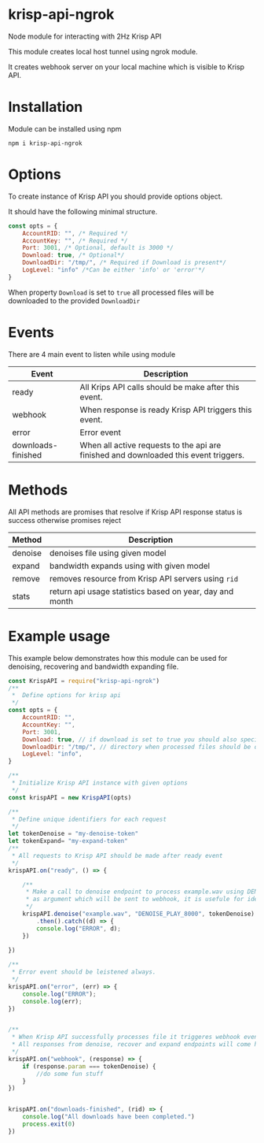 # krisp-api-ngrok
Node module for interacting with 2Hz Krisp API

This module creates local host tunnel using ngrok module.

It creates webhook server on your local machine which is visible to Krisp API.
# Installation
Module can be installed using npm

```npm i krisp-api-ngrok```
# Options
To create instance of Krisp API you should provide options object.

It should have the following minimal structure.
```js
const opts = {
    AccountRID: "", /* Required */
    AccountKey: "", /* Required */
    Port: 3001, /* Optional, default is 3000 */
    Download: true, /* Optional*/
    DownloadDir: "/tmp/", /* Required if Download is present*/
    LogLevel: "info" /*Can be either 'info' or 'error'*/
}
```
When property `Download` is set to `true` all processed files will be downloaded to the provided `DownloadDir` 

# Events
There are 4 main event to listen while using module

| Event| Description|
|------|-------------|
| ready| All Krips API calls should be make after this event.|
| webhook| When response is ready Krisp API triggers this event.
|error| Error event|
|downloads-finished| When all active requests to the api are finished and downloaded this event triggers.
# Methods
All API methods are promises that resolve if Krisp API response status is success otherwise promises reject

| Method| Description|
| ------|-------------|
|denoise| denoises file using given model|
|expand| bandwidth expands using with given model|
|remove| removes resource from Krisp API servers using `rid`|
|stats|  return api usage statistics based on year, day and month|

# Example usage
This example below demonstrates how this module can be used for denoising, recovering and bandwidth expanding file.
```js
const KrispAPI = require("krisp-api-ngrok")
/**
 *  Define options for krisp api
 */
const opts = {
    AccountRID: "",
    AccountKey: "",
    Port: 3001,
    Download: true, // if download is set to true you should also specify DownloadDir where processed files will be downloaded
    DownloadDir: "/tmp/", // directory when processed files should be downloaded
    LogLevel: "info",
}

/**
 * Initialize Krisp API instance with given options
 */
const krispAPI = new KrispAPI(opts)

/**
 * Define unique identifiers for each request
 */
let tokenDenoise = "my-denoise-token"
let tokenExpand= "my-expand-token"
/**
 * All requests to Krisp API should be made after ready event
 */
krispAPI.on("ready", () => {

    /**
     * Make a call to denoise endpoint to process example.wav using DENOISE_PLAY_8000 model and also pass tokenDenoise
     * as argument which will be sent to webhook, it is usefule for identifying requests.
     */
    krispAPI.denoise("example.wav", "DENOISE_PLAY_8000", tokenDenoise)
        .then().catch((d) => {
        console.log("ERROR", d);
    })
    
})

/**
 * Error event should be leistened always.
 */
krispAPI.on("error", (err) => {
    console.log("ERROR");
    console.log(err);
})


/**
 * When Krisp API successfully processes file it triggeres webhook event.
 * All responses from denoise, recover and expand endpoints will come here
 */
krispAPI.on("webhook", (response) => {
    if (response.param === tokenDenoise) {
        //do some fun stuff
    }
})


krispAPI.on("downloads-finished", (rid) => {
    console.log("All downloads have been completed.")
    process.exit(0)
})

```
 
